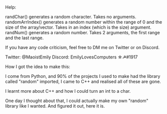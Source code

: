 Help:

randChar() generates a random character. Takes no arguments.
randomArrIndex() generates a random number within the range of 0 and the size of the array/vector. Takes in an index (which is the size) argument.
randNum() generates a random number. Takes 2 arguments, the first range and the last range.

If you have any code criticism, feel free to DM me on Twitter or on Discord.

Twitter: @MaoistEmily
Discord: EmilyLovesComputers ☆☭#1917


How I got the idea to make this:

I come from Python, and 90% of the projects I used to make had the library called "random" imported, I came to C++ and realised all of these are gone.

I learnt more about C++ and how I could turn an int to a char.

One day I thought about that, I could actually make my own "random" library like I wanted. And figured it out, here it is. 
